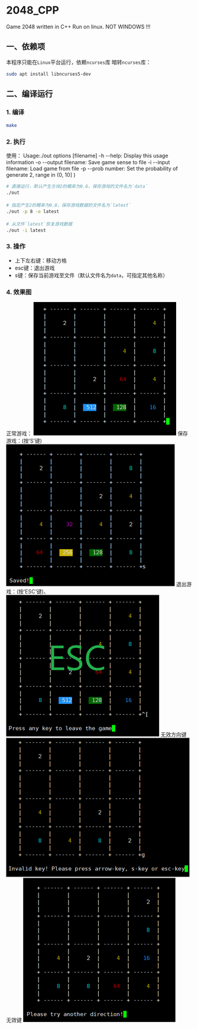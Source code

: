 # 2048_CPP
Game 2048 written in C++
Run on linux. NOT WINDOWS !!!

## 一、依赖项
本程序只能在`Linux`平台运行，依赖`ncurses`库
暗转`ncurses`库：
```bash
sudo apt install libncurses5-dev
```

## 二、编译运行
### 1. 编译
```bash
make
```

### 2. 执行
使用：
Usage:./out options [filename]
	-h --help: Display this usage information 
	-o --output filename: Save game sense to file
	-i --input filename: Load game from file
	-p --prob number: Set the probability of generate 2, range in (0, 10]
			)
```bash
# 直接运行，默认产生方块2的概率为0.6，保存游戏的文件名为`data`
./out

# 指定产生2的概率为0.8，保存游戏数据的文件名为`latest`
./out -p 8 -o latest

# 从文件`latest`恢复游戏数据
./out -i latest
```

### 3. 操作
+ 上下左右键：移动方格
+ esc键：退出游戏
+ s键：保存当前游戏至文件（默认文件名为`data`，可指定其他名称）


### 4. 效果图
正常游戏：
![2048_0](img/2048_0.png)
保存游戏：(按‘S’键)
![2048_SAVE](img/2048_SAVE.png)
退出游戏：(按‘ESC’键)、
![2048_ESC](img/2048_ESC.png)
无效方向键
![2048_DIRERROR](img/2048_DIRERROR.png)
无效键
![2048_ERROR](img/2048_ERROR.png)


